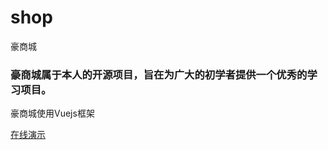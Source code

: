 # shop
豪商城  
### 豪商城属于本人的开源项目，旨在为广大的初学者提供一个优秀的学习项目。 ###  

豪商城使用Vuejs框架

[在线演示](https://www.xiezehao.com/shop/#/)
